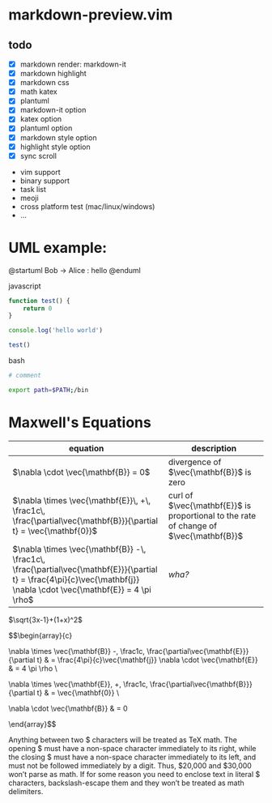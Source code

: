 # markdown-preview.vim

## todo

- [x] markdown render: markdown-it
- [x] markdown highlight
- [x] markdown css
- [x] math katex
- [x] plantuml
- [x] markdown-it option
- [x] katex option
- [x] plantuml option
- [x] markdown style option
- [x] highlight style option
- [x] sync scroll
- vim support
- binary support
- task list
- meoji
- cross platform test (mac/linux/windows)
- ...

# UML example:

@startuml
Bob -> Alice : hello
@enduml

javascript
```javascript
function test() {
    return 0
}

console.log('hello world')

test()
```

bash
```bash
# comment

export path=$PATH;/bin
```

# Maxwell's Equations


equation | description
----------|------------
$\nabla \cdot \vec{\mathbf{B}}  = 0$ | divergence of $\vec{\mathbf{B}}$ is zero
$\nabla \times \vec{\mathbf{E}}\, +\, \frac1c\, \frac{\partial\vec{\mathbf{B}}}{\partial t}  = \vec{\mathbf{0}}$ |  curl of $\vec{\mathbf{E}}$ is proportional to the rate of change of $\vec{\mathbf{B}}$
$\nabla \times \vec{\mathbf{B}} -\, \frac1c\, \frac{\partial\vec{\mathbf{E}}}{\partial t} = \frac{4\pi}{c}\vec{\mathbf{j}}    \nabla \cdot \vec{\mathbf{E}} = 4 \pi \rho$ | _wha?_

$\sqrt{3x-1}+(1+x)^2$

$$\begin{array}{c}

\nabla \times \vec{\mathbf{B}} -\, \frac1c\, \frac{\partial\vec{\mathbf{E}}}{\partial t} &
= \frac{4\pi}{c}\vec{\mathbf{j}}    \nabla \cdot \vec{\mathbf{E}} & = 4 \pi \rho \\

\nabla \times \vec{\mathbf{E}}\, +\, \frac1c\, \frac{\partial\vec{\mathbf{B}}}{\partial t} & = \vec{\mathbf{0}} \\

\nabla \cdot \vec{\mathbf{B}} & = 0

\end{array}$$

Anything between two $ characters will be treated as TeX math. The opening $ must
have a non-space character immediately to its right, while the closing $ must
have a non-space character immediately to its left, and must not be followed
immediately by a digit. Thus, $20,000 and $30,000 won’t parse as math. If for some
reason you need to enclose text in literal $ characters, backslash-escape them and
they won’t be treated as math delimiters.
